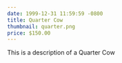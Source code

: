 ```yaml
---
date: 1999-12-31 11:59:59 -0800
title: Quarter Cow
thumbnail: quarter.png
price: $150.00
---
```


This is a description of a Quarter Cow

